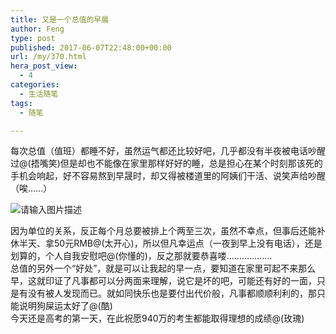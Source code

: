 ```yaml
---
title: 又是一个总值的早晨
author: Feng
type: post
published: 2017-06-07T22:48:00+00:00
url: /my/370.html
hera_post_view:
  - 4
categories:
  - 生活随笔
tags:
  - 随笔

---
```

每次总值（值班）都睡不好，虽然运气都还比较好吧，几乎都没有半夜被电话吵醒过@(捂嘴笑)但是却也不能像在家里那样好好的睡，总是担心在某个时刻那该死的手机会响起，好不容易熬到早晟时，却又得被楼道里的阿姨们干活、说笑声给吵醒（唉……）

<img decoding="async" src="https://cdn.uu126.cn/usr/uploads/2017/06/3246561.jpg" alt="请输入图片描述" title="请输入图片描述" /> 

因为单位的关系，反正每个月总要被排上个两至三次，虽然不幸点，但事后还能补休半天、拿50元RMB@(太开心)，所以但凡幸运点（一夜到早上没有电话），还是划算的，个人自我安慰吧@(你懂的)，反之那就要恭喜喽………………  
总值的另外一个“好处”，就是可以让我起的早一点，要知道在家里可起不来那么早，这就印证了凡事都可以分两面来理解，说它是坏的吧，可能还有好的一面，只是有没有被人发现而已。就如同快乐也是要付出代价般，凡事都顺顺利利的，那只能说明狗屎运太好了@(酷)  
今天还是高考的第一天，在此祝愿940万的考生都能取得理想的成绩@(玫瑰)